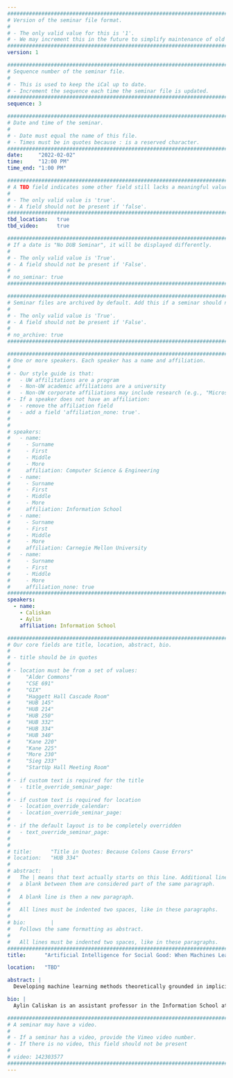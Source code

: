 ```yaml
---
################################################################################
# Version of the seminar file format.
#
# - The only valid value for this is '1'.
# - We may increment this in the future to simplify maintenance of old seminars.
################################################################################
version: 1

################################################################################
# Sequence number of the seminar file.
#
# - This is used to keep the iCal up to date.
# - Increment the sequence each time the seminar file is updated.
################################################################################
sequence: 3

################################################################################
# Date and time of the seminar.
#
# - Date must equal the name of this file.
# - Times must be in quotes because : is a reserved character.
################################################################################
date:     "2022-02-02"
time:     "12:00 PM"
time_end: "1:00 PM"

################################################################################
# A TBD field indicates some other field still lacks a meaningful value.
#
# - The only valid value is 'true'.
# - A field should not be present if 'false'.
################################################################################
tbd_location:   true
tbd_video:      true

################################################################################
# If a date is "No DUB Seminar", it will be displayed differently.
#
# - The only valid value is 'True'.
# - A field should not be present if 'False'.
#
# no_seminar: true
################################################################################

################################################################################
# Seminar files are archived by default. Add this if a seminar should not be.
#
# - The only valid value is 'True'.
# - A field should not be present if 'False'.
#
# no_archive: true
################################################################################

################################################################################
# One or more speakers. Each speaker has a name and affiliation.
#
# - Our style guide is that:
#   - UW affilitations are a program
#   - Non-UW academic affiliations are a university
#   - Non-UW corporate affiliations may include research (e.g., "Microsoft Research")
# - If a speaker does not have an affiliation:
#   - remove the affiliation field
#   - add a field 'affiliation_none: true'.
#
#
# speakers:
#   - name: 
#     - Surname
#     - First
#     - Middle
#     - More
#     affiliation: Computer Science & Engineering 
#   - name: 
#     - Surname
#     - First
#     - Middle
#     - More
#     affiliation: Information School 
#   - name: 
#     - Surname
#     - First
#     - Middle
#     - More
#     affiliation: Carnegie Mellon University 
#   - name:
#     - Surname
#     - First
#     - Middle
#     - More
#     affiliation_none: true
################################################################################
speakers:
  - name: 
    - Caliskan
    - Aylin
    affiliation: Information School 

################################################################################
# Our core fields are title, location, abstract, bio.
#
# - title should be in quotes
#
# - location must be from a set of values:
#     "Alder Commons"
#     "CSE 691"
#     "GIX"
#     "Haggett Hall Cascade Room"
#     "HUB 145"
#     "HUB 214"
#     "HUB 250"
#     "HUB 332"
#     "HUB 334"
#     "HUB 340"
#     "Kane 220"
#     "Kane 225"
#     "More 230"
#     "Sieg 233"
#     "StartUp Hall Meeting Room"
#
# - if custom text is required for the title
#   - title_override_seminar_page:
#
# - if custom text is required for location
#   - location_override_calendar:
#   - location_override_seminar_page:
#
# - if the default layout is to be completely overridden
#   - text_override_seminar_page:
#
#
# title:      "Title in Quotes: Because Colons Cause Errors"
# location:   "HUB 334"
#
# abstract:   |
#   The | means that text actually starts on this line. Additional lines without
#   a blank between them are considered part of the same paragraph.
#
#   A blank line is then a new paragraph.
#
#   All lines must be indented two spaces, like in these paragraphs.
#
# bio:        |
#   Follows the same formatting as abstract.
#
#   All lines must be indented two spaces, like in these paragraphs.
################################################################################
title:      "Artificial Intelligence for Social Good: When Machines Learn Human-like Biases from Data"

location:   "TBD"

abstract: |
  Developing machine learning methods theoretically grounded in implicit social cognition reveals that unsupervised machine learning captures associations, including human-like biases, objective facts, and historical information, from the hidden patterns in datasets. Machines that learn representations of language from corpora embed biases reflected in the statistical regularities of language. Similarly, image representations in computer vision contain biases due to stereotypical portrayals in vision datasets. On the one hand, principled methodologies for measuring associations in artificial intelligence provide a systematic approach to study society, language, vision, and learning. On the other hand, these methods reveal the potentially harmful biases in artificial intelligence applications built on general-purpose representations. As algorithms are accelerating consequential decision-making processes ranging from employment and university admissions to law enforcement and content moderation, open problems remain regarding the propagation and mitigation of biases in the expanding machine learning pipeline.

bio: |
  Aylin Caliskan is an assistant professor in the Information School at the University of Washington. Caliskan's research interests lie in artificial intelligence (AI) ethics, bias in AI, machine learning, and the implications of machine intelligence on equity. She investigates the reasoning behind biased AI representations and decisions by developing theoretically grounded statistical methods that uncover and quantify the biases of machines. Building these transparency enhancing algorithms involves the use of machine learning, natural language processing, and computer vision to interpret AI and gain insights about bias in machines as well as society. Caliskan's publication in Science demonstrated how semantics derived from language corpora contain human-like biases. Her work on machine learning's impact on fairness and privacy received the best talk and best paper awards. Caliskan was selected as a Rising Star in EECS at Stanford University. Caliskan holds a Ph.D. in Computer Science from Drexel University's College of Computing & Informatics and a Master of Science in Robotics from the University of Pennsylvania. Caliskan was a Postdoctoral Researcher and a Fellow at Princeton University's Center for Information Technology Policy. In 2021, Caliskan was named a Nonresident Fellow at the Brookings Institution.

################################################################################
# A seminar may have a video.
#
# - If a seminar has a video, provide the Vimeo video number.
# - If there is no video, this field should not be present
#
# video: 142303577
################################################################################
---
```

